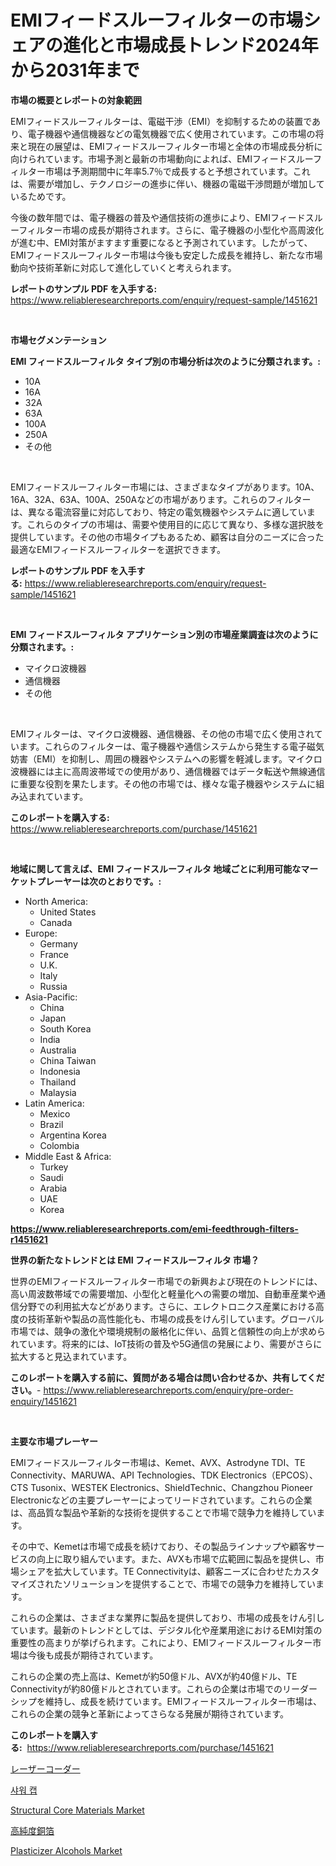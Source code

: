 <p><h1>EMIフィードスルーフィルターの市場シェアの進化と市場成長トレンド2024年から2031年まで</h1></p><p><strong>市場の概要とレポートの対象範囲</strong></p>
<p><p>EMIフィードスルーフィルターは、電磁干渉（EMI）を抑制するための装置であり、電子機器や通信機器などの電気機器で広く使用されています。この市場の将来と現在の展望は、EMIフィードスルーフィルター市場と全体の市場成長分析に向けられています。市場予測と最新の市場動向によれば、EMIフィードスルーフィルター市場は予測期間中に年率5.7％で成長すると予想されています。これは、需要が増加し、テクノロジーの進歩に伴い、機器の電磁干渉問題が増加しているためです。</p><p>今後の数年間では、電子機器の普及や通信技術の進歩により、EMIフィードスルーフィルター市場の成長が期待されます。さらに、電子機器の小型化や高周波化が進む中、EMI対策がますます重要になると予測されています。したがって、EMIフィードスルーフィルター市場は今後も安定した成長を維持し、新たな市場動向や技術革新に対応して進化していくと考えられます。</p></p>
<p><strong>レポートのサンプル PDF を入手する:</strong> <a href="https://www.reliableresearchreports.com/enquiry/request-sample/1451621">https://www.reliableresearchreports.com/enquiry/request-sample/1451621</a></p>
<p>&nbsp;</p>
<p><strong>市場セグメンテーション</strong></p>
<p><strong>EMI フィードスルーフィルタ タイプ別の市場分析は次のように分類されます。:</strong></p>
<p><ul><li>10A</li><li>16A</li><li>32A</li><li>63A</li><li>100A</li><li>250A</li><li>その他</li></ul></p>
<p>&nbsp;</p>
<p><p>EMIフィードスルーフィルター市場には、さまざまなタイプがあります。10A、16A、32A、63A、100A、250Aなどの市場があります。これらのフィルターは、異なる電流容量に対応しており、特定の電気機器やシステムに適しています。これらのタイプの市場は、需要や使用目的に応じて異なり、多様な選択肢を提供しています。その他の市場タイプもあるため、顧客は自分のニーズに合った最適なEMIフィードスルーフィルターを選択できます。</p></p>
<p><strong>レポートのサンプル PDF を入手する:</strong>&nbsp;<a href="https://www.reliableresearchreports.com/enquiry/request-sample/1451621">https://www.reliableresearchreports.com/enquiry/request-sample/1451621</a></p>
<p>&nbsp;</p>
<p><strong> EMI フィードスルーフィルタ アプリケーション別の市場産業調査は次のように分類されます。:</strong></p>
<p><ul><li>マイクロ波機器</li><li>通信機器</li><li>その他</li></ul></p>
<p>&nbsp;</p>
<p><p>EMIフィルターは、マイクロ波機器、通信機器、その他の市場で広く使用されています。これらのフィルターは、電子機器や通信システムから発生する電子磁気妨害（EMI）を抑制し、周囲の機器やシステムへの影響を軽減します。マイクロ波機器には主に高周波帯域での使用があり、通信機器ではデータ転送や無線通信に重要な役割を果たします。その他の市場では、様々な電子機器やシステムに組み込まれています。</p></p>
<p><strong>このレポートを購入する:</strong>&nbsp; <a href="https://www.reliableresearchreports.com/purchase/1451621">https://www.reliableresearchreports.com/purchase/1451621</a></p>
<p>&nbsp;</p>
<p><strong>地域に関して言えば、EMI フィードスルーフィルタ 地域ごとに利用可能なマーケットプレーヤーは次のとおりです。:</strong></p>
<p><ul>
    <li>
        North America:
        <ul>
            <li>United States</li>
            <li>Canada</li>
        </ul>
    </li>
    <li>
        Europe:
        <ul>
            <li>Germany</li>
            <li>France</li>
            <li>U.K.</li>
            <li>Italy</li>
            <li>Russia</li>
        </ul>
    </li>
    <li>
        Asia-Pacific:
        <ul>
            <li>China</li>
            <li>Japan</li>
            <li>South Korea</li>
            <li>India</li>
            <li>Australia</li>
            <li>China Taiwan</li>
            <li>Indonesia</li>
            <li>Thailand</li>
            <li>Malaysia</li>
        </ul>
    </li>
    <li>
        Latin America:
        <ul>
            <li>Mexico</li>
            <li>Brazil</li>
            <li>Argentina Korea</li>
            <li>Colombia</li>
        </ul>
    </li>
    <li>
        Middle East & Africa:
        <ul>
            <li>Turkey</li>
            <li>Saudi</li>
            <li>Arabia</li>
            <li>UAE</li>
            <li>Korea</li>
        </ul>
    </li>
    </ul></p>
<p><strong><a href="https://www.reliableresearchreports.com/emi-feedthrough-filters-r1451621">https://www.reliableresearchreports.com/emi-feedthrough-filters-r1451621</a></strong>&nbsp;</p>
<p><strong>世界の新たなトレンドとは EMI フィードスルーフィルタ 市場？</strong></p>
<p><p>世界のEMIフィードスルーフィルター市場での新興および現在のトレンドには、高い周波数帯域での需要増加、小型化と軽量化への需要の増加、自動車産業や通信分野での利用拡大などがあります。さらに、エレクトロニクス産業における高度の技術革新や製品の高性能化も、市場の成長をけん引しています。グローバル市場では、競争の激化や環境規制の厳格化に伴い、品質と信頼性の向上が求められています。将来的には、IoT技術の普及や5G通信の発展により、需要がさらに拡大すると見込まれています。</p></p>
<p><strong>このレポートを購入する前に、質問がある場合は問い合わせるか、共有してください。</strong>- <a href="https://www.reliableresearchreports.com/enquiry/pre-order-enquiry/1451621">https://www.reliableresearchreports.com/enquiry/pre-order-enquiry/1451621</a></p>
<p>&nbsp;</p>
<p><strong>主要な市場プレーヤー</strong></p>
<p><p>EMIフィードスルーフィルター市場は、Kemet、AVX、Astrodyne TDI、TE Connectivity、MARUWA、API Technologies、TDK Electronics（EPCOS）、CTS Tusonix、WESTEK Electronics、ShieldTechnic、Changzhou Pioneer Electronicなどの主要プレーヤーによってリードされています。これらの企業は、高品質な製品や革新的な技術を提供することで市場で競争力を維持しています。</p><p>その中で、Kemetは市場で成長を続けており、その製品ラインナップや顧客サービスの向上に取り組んでいます。また、AVXも市場で広範囲に製品を提供し、市場シェアを拡大しています。TE Connectivityは、顧客ニーズに合わせたカスタマイズされたソリューションを提供することで、市場での競争力を維持しています。</p><p>これらの企業は、さまざまな業界に製品を提供しており、市場の成長をけん引しています。最新のトレンドとしては、デジタル化や産業用途におけるEMI対策の重要性の高まりが挙げられます。これにより、EMIフィードスルーフィルター市場は今後も成長が期待されています。</p><p>これらの企業の売上高は、Kemetが約50億ドル、AVXが約40億ドル、TE Connectivityが約80億ドルとされています。これらの企業は市場でのリーダーシップを維持し、成長を続けています。EMIフィードスルーフィルター市場は、これらの企業の競争と革新によってさらなる発展が期待されています。</p></p>
<p><strong>このレポートを購入する:</strong>&nbsp;&nbsp;<a href="https://www.reliableresearchreports.com/purchase/1451621">https://www.reliableresearchreports.com/purchase/1451621</a></p>
<p><p><a href="https://github.com/EstelWisozk1/Market-Research-Report-List-1/blob/main/321963720971.md">レーザーコーダー</a></p><p><a href="https://github.com/GabrielBlanda5656/Market-Research-Report-List-1/blob/main/116857519495.md">샤워 캡</a></p><p><a href="https://www.linkedin.com/pulse/structural-core-materials-market-share-amp-new-trends-analysis-dzfaf?trackingId=CgCxe7js7lDQESJKmDOGew%3D%3D">Structural Core Materials Market</a></p><p><a href="https://medium.com/@jeannesawayn2023/%E9%AB%98%E7%B4%94%E5%BA%A6%E9%8A%85%E7%AE%94%E5%B8%82%E5%A0%B4%E8%AA%BF%E6%9F%BB%E3%83%AC%E3%83%9D%E3%83%BC%E3%83%88-%E3%81%9D%E3%81%AE%E6%AD%B4%E5%8F%B2%E3%81%8A%E3%82%88%E3%81%B3%E4%BA%88%E6%B8%AC2031%E5%B9%B4%E3%81%BE%E3%81%A7%E3%81%AE2024-458258e6dde2">高純度銅箔</a></p><p><a href="https://www.linkedin.com/pulse/plasticizer-alcohols-market-growth-trends-covid-19-impact-ze6ic?trackingId=VlzA4X4g%2BP4G472FGu4Ixg%3D%3D">Plasticizer Alcohols Market</a></p></p>